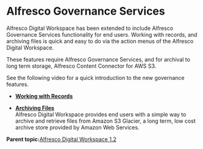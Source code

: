 # Alfresco Governance Services

Alfresco Digital Workspace has been extended to include Alfresco Governance Services functionality for end users. Working with records, and archiving files is quick and easy to do via the action menus of the Alfresco Digital Workspace.

These features require Alfresco Governance Services, and for archival to long term storage, Alfresco Content Connector for AWS S3.

See the following video for a quick introduction to the new governance features.

  

-   **[Working with Records](../concepts/workspace-ags-icons.md)**  

-   **[Archiving Files](../concepts/workspace-archival-icons.md)**  
Alfresco Digital Workspace provides end users with a simple way to archive and retrieve files from Amazon S3 Glacier, a long term, low cost archive store provided by Amazon Web Services.

**Parent topic:**[Alfresco Digital Workspace 1.2](../concepts/welcome-adw.md)

